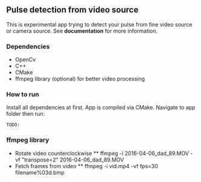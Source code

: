 ## Pulse detection from video source
This is experimental app trying to detect your pulse from fine video source or camera source. See __documentation__ for more information.

### Dependencies
* OpenCv
* C++
* CMake
* ffmpeg library (optional) for better video processing

### How to run
Install all dependencies at first. App is compiled via CMake. Navigate to app folder then run:
```
TODO:
```

### ffmpeg library
* Rotate video counterclockwise
** ffmpeg -i 2016-04-06_dad_89.MOV -vf "transpose=2" 2016-04-06_dad_89.MOV
* Fetch frames from video
** ffmpeg -i vid.mp4 -vf fps=30 filename%03d.bmp